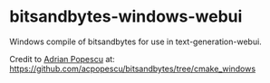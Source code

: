 # bitsandbytes-windows-webui
Windows compile of bitsandbytes for use in text-generation-webui.

Credit to [Adrian Popescu](https://github.com/acpopescu) at: https://github.com/acpopescu/bitsandbytes/tree/cmake_windows
